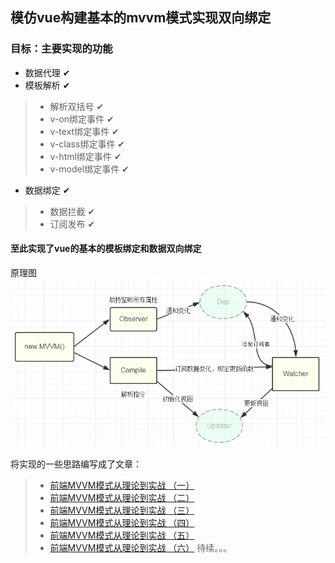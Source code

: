 ## 模仿vue构建基本的mvvm模式实现双向绑定

### 目标：主要实现的功能
* 数据代理    ✔
* 模板解析 ✔
> * 解析双括号   ✔
> * v-on绑定事件   ✔
> * v-text绑定事件   ✔
> * v-class绑定事件   ✔
> * v-html绑定事件   ✔
> * v-model绑定事件   ✔
* 数据绑定 ✔
> * 数据拦截  ✔
> * 订阅发布  ✔

#### 至此实现了vue的基本的模板绑定和数据双向绑定
原理图
<img src='https://raw.githubusercontent.com/guxiangyuan11/IMAGE/master/images/%E5%8E%9F%E7%90%86%E5%9B%BE.png'>

将实现的一些思路编写成了文章：

> * [前端MVVM模式从理论到实战 （一）](https://www.jianshu.com/p/e2ac3260c767)
> * [前端MVVM模式从理论到实战 （二）](https://www.jianshu.com/p/7088249276de)
> * [前端MVVM模式从理论到实战 （三）](https://www.jianshu.com/p/ca9404cf2f9b) 
> * [前端MVVM模式从理论到实战 （四）](https://www.jianshu.com/p/56f859da7a7d) 
> * [前端MVVM模式从理论到实战 （五）](https://www.jianshu.com/p/160c989e73c1) 
> * [前端MVVM模式从理论到实战 （六）](https://www.jianshu.com/p/faff382af115) 待续。。。

